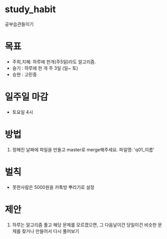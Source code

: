# study_habit
공부습관들이기 

# 목표
- 주희,지혜: 하루에 한개(주5일)라도 알고리즘.
- 슬기 : 하루에 한 개 주 3일 (일~ 토)
- 승현 : 고민중

# 일주일 마감
 - 토요일 4시

# 방법
1. 정해진 날짜에 파일을 만들고 master로 merge해주세요.
파일명: 'q01_이름' 


# 벌칙
-  못한사람은 5000원을 카톡방 뿌리기로 설정

# 제안  
1. 하루는 알고리즘 풀고 해당 문제를 모르겠으면, 그 다음날이건 당일이건 비슷한 문제를 찾거나 만들어서 다시 풀어보기



